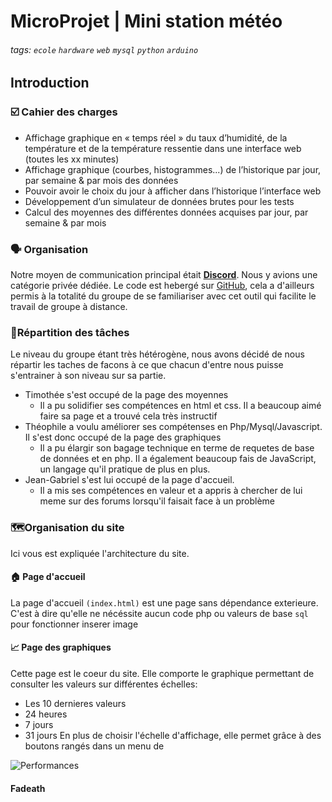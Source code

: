 # MicroProjet | Mini station météo

###### tags: `ecole` `hardware` `web` `mysql` `python` `arduino`

## Introduction

### ☑️ Cahier des charges

- Affichage graphique en « temps réel » du taux d’humidité, de la température et de la température ressentie dans une interface web (toutes les xx minutes)
- Affichage graphique (courbes, histogrammes...) de l’historique par jour, par semaine & par mois des données
- Pouvoir avoir le choix du jour à afficher dans l’historique l’interface web
- Développement d’un simulateur de données brutes pour les tests
- Calcul des moyennes des différentes données acquises par jour, par semaine & par mois

### 🗣️ Organisation

Notre moyen de communication principal était [**Discord**](https://discord.com/invite/JcWXQjXfUX). Nous y avions une catégorie privée dédiée.
Le code est hebergé sur [GitHub](https://github.com/theoelsti/MicroProjet), cela a d'ailleurs permis à la totalité du groupe de se familiariser avec cet outil qui facilite le travail de groupe à distance.

### 👥Répartition des tâches

Le niveau du groupe étant très hétérogène, nous avons décidé de nous répartir les taches de facons à ce que chacun d'entre nous puisse s'entrainer à son niveau sur sa partie.

- Timothée s'est occupé de la page des moyennes
  - Il a pu solidifier ses compétences en html et css. Il a beaucoup aimé faire sa page et a trouvé cela très instructif
- Théophile a voulu améliorer ses compétenses en Php/Mysql/Javascript. Il s'est donc occupé de la page des graphiques
  - Il a pu élargir son bagage technique en terme de requetes de base de données et en php. Il a également beaucoup fais de JavaScript, un langage qu'il pratique de plus en plus.
- Jean-Gabriel s'est lui occupé de la page d'accueil.
  - Il a mis ses compétences en valeur et a appris à chercher de lui meme sur des forums lorsqu'il faisait face à un problème

### 🗺️Organisation du site

Ici vous est expliquée l'architecture du site.

#### 🏠 Page d'accueil

La page d'accueil `(index.html)` est une page sans dépendance exterieure. C'est à dire qu'elle ne nécéssite aucun code php ou valeurs de base `sql` pour fonctionner
inserer image

#### 📈 Page des graphiques

Cette page est le coeur du site. Elle comporte le graphique permettant de consulter les valeurs sur différentes échelles:

- Les 10 dernieres valeurs
- 24 heures
- 7 jours
- 31 jours
En plus de choisir l'échelle d'affichage, elle permet grâce à des boutons rangés dans un menu de

![Performances](https://i.imgur.com/T40d59z.png)

#### Fadeath

